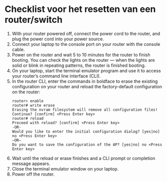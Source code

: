 # Checklist voor het resetten van een router/switch
  1. With your router powered off, connect the power cord to the router, and plug the power cord into your power source.
  2. Connect your laptop to the console port on your router with the console cable.
  3. Power on the router and wait 5 to 10 minutes for the router to finish booting. You can check the lights on the router — when the lights are solid or blink in repeating patterns, the router is finished booting.
  4. On your laptop, start the terminal emulator program and use it to access your router’s command line interface (CLI).
  5. In the router CLI, enter the commands in boldface to erase the existing configuration on your router and reload the factory-default configuration on the router: 
     ```
     router> enable
     router# write erase
     Erasing the nvram filesystem will remove all configuration files! Continue? [confirm] <Press Enter key>
     router# reload
     Proceed with reload? [confirm] <Press Enter key>
     -OR-
     Would you like to enter the initial configuration dialog? [yes|no] no <Press Enter key>
     –OR–
     Do you want to save the configuration of the AP? [yes|no] no <Press Enter key>
     ```
  6. Wait until the reload or erase finishes and a CLI prompt or completion message appears.
  7. Close the terminal emulator window on your laptop.
  8. Power off the router.

